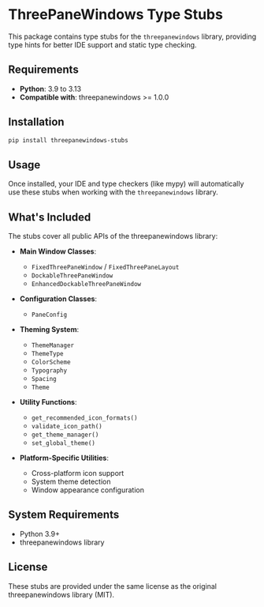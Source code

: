 # ThreePaneWindows Type Stubs

This package contains type stubs for the `threepanewindows` library, providing type
hints for better IDE support and static type checking.

## Requirements

- **Python**: 3.9 to 3.13
- **Compatible with**: threepanewindows >= 1.0.0

## Installation

```bash
pip install threepanewindows-stubs
```

## Usage

Once installed, your IDE and type checkers (like mypy) will automatically use these
stubs when working with the `threepanewindows` library.

## What's Included

The stubs cover all public APIs of the threepanewindows library:

- **Main Window Classes**:
  - `FixedThreePaneWindow` / `FixedThreePaneLayout`
  - `DockableThreePaneWindow`
  - `EnhancedDockableThreePaneWindow`

- **Configuration Classes**:
  - `PaneConfig`

- **Theming System**:
  - `ThemeManager`
  - `ThemeType`
  - `ColorScheme`
  - `Typography`
  - `Spacing`
  - `Theme`

- **Utility Functions**:
  - `get_recommended_icon_formats()`
  - `validate_icon_path()`
  - `get_theme_manager()`
  - `set_global_theme()`

- **Platform-Specific Utilities**:
  - Cross-platform icon support
  - System theme detection
  - Window appearance configuration

## System Requirements

- Python 3.9+
- threepanewindows library

## License

These stubs are provided under the same license as the original
threepanewindows library (MIT).
